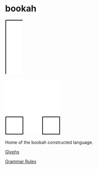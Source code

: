 # bookah

![boo](./glyphs/boo.svg)

![kah](./glyphs/kah.svg)

Home of the bookah constructed language.

[Glyphs](./glyph_rules.md)

[Grammar Rules](./grammar_rules.md)
